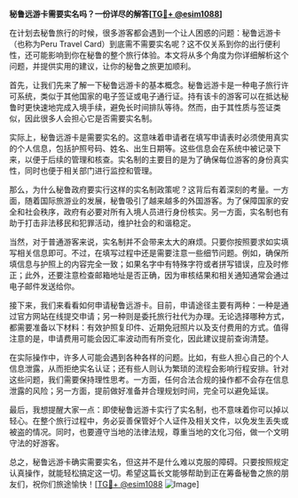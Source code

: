 **秘鲁远游卡需要实名吗？一份详尽的解答[[TG💪+ @esim1088](https://t.me/s/esim1088)]**

在计划去秘鲁旅行的时候，很多游客都会遇到一个让人困惑的问题：秘鲁远游卡（也称为Peru Travel Card）到底需不需要实名呢？这不仅关系到你的出行便利性，还可能影响到你在秘鲁的整个旅行体验。本文将从多个角度为你详细解析这个问题，并提供实用的建议，让你的秘鲁之旅更加顺利。

首先，让我们先来了解一下秘鲁远游卡的基本概念。秘鲁远游卡是一种电子旅行许可系统，类似于其他国家的电子签证或电子通行证。持有该卡的游客可以在抵达秘鲁时更快速地完成入境手续，避免长时间排队等待。然而，由于其性质与签证类似，因此很多人会担心它是否需要实名制。

实际上，秘鲁远游卡是需要实名的。这意味着申请者在填写申请表时必须使用真实的个人信息，包括护照号码、姓名、出生日期等。这些信息会在系统中被记录下来，以便于后续的管理和核查。实名制的主要目的是为了确保每位游客的身份真实性，同时也便于相关部门进行监控和管理。

那么，为什么秘鲁政府要实行这样的实名制政策呢？这背后有着深刻的考量。一方面，随着国际旅游业的发展，秘鲁吸引了越来越多的外国游客。为了保障国家的安全和社会秩序，政府有必要对所有入境人员进行身份核实。另一方面，实名制也有助于打击非法移民和犯罪活动，维护社会的和谐稳定。

当然，对于普通游客来说，实名制并不会带来太大的麻烦。只要你按照要求如实填写相关信息即可。不过，在填写过程中还是需要注意一些细节问题。例如，确保所填信息与护照上的内容完全一致；如果名字中有特殊字符或者拼写错误，应及时修正；此外，还要注意检查邮箱地址是否正确，因为审核结果和相关通知通常会通过电子邮件发送给你。

接下来，我们来看看如何申请秘鲁远游卡。目前，申请途径主要有两种：一种是通过官方网站在线提交申请；另一种则是委托旅行社代为办理。无论选择哪种方式，都需要准备以下材料：有效护照复印件、近期免冠照片以及支付费用的方式。值得注意的是，申请费用可能会因汇率波动而有所变化，因此建议提前查询清楚。

在实际操作中，许多人可能会遇到各种各样的问题。比如，有些人担心自己的个人信息泄露，从而拒绝实名认证；还有些人则认为繁琐的流程会影响行程安排。针对这些问题，我们需要保持理性思考。一方面，任何合法合规的操作都不会存在信息泄露的风险；另一方面，提前做好准备并合理规划时间，完全可以避免延误。

最后，我想提醒大家一点：即使秘鲁远游卡实行了实名制，也不意味着你可以掉以轻心。在整个旅行过程中，务必妥善保管好个人证件及相关文件，以免发生丢失或被盗的情况。同时，也要遵守当地的法律法规，尊重当地的文化习俗，做一个文明守法的好游客。

总之，秘鲁远游卡确实需要实名，但这并不是什么难以克服的障碍。只要按照规定认真操作，就能轻松搞定这一切。希望这篇长文能够帮助到正在筹备秘鲁之旅的朋友们，祝你们旅途愉快！[[TG💪+ @esim1088](https://t.me/s/esim1088) ![Image](https://i.postimg.cc/4NQfJmqS/Snipaste-2025-05-13-00-14-12.png)]